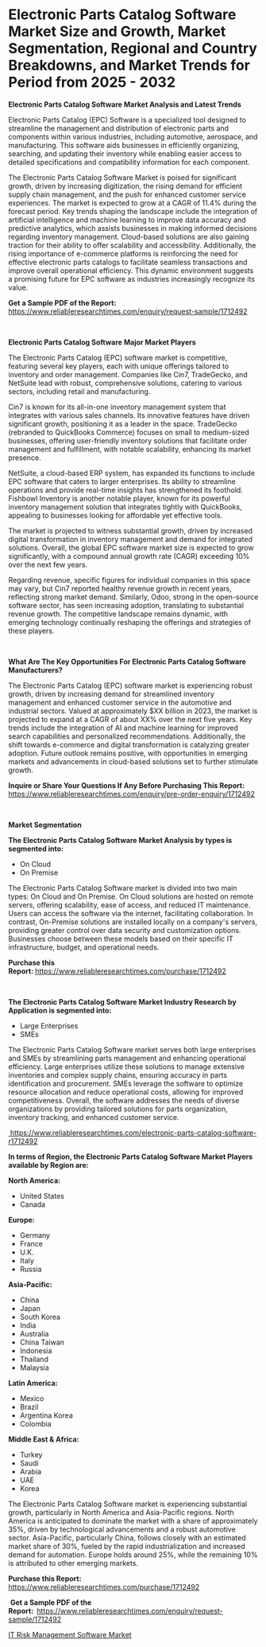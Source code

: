 <p><h1>Electronic Parts Catalog Software Market Size and Growth, Market Segmentation, Regional and Country Breakdowns, and Market Trends for Period from 2025 -  2032</h1></p><p><strong>Electronic Parts Catalog Software Market Analysis and Latest Trends</strong></p>
<p><p>Electronic Parts Catalog (EPC) Software is a specialized tool designed to streamline the management and distribution of electronic parts and components within various industries, including automotive, aerospace, and manufacturing. This software aids businesses in efficiently organizing, searching, and updating their inventory while enabling easier access to detailed specifications and compatibility information for each component.</p><p>The Electronic Parts Catalog Software Market is poised for significant growth, driven by increasing digitization, the rising demand for efficient supply chain management, and the push for enhanced customer service experiences. The market is expected to grow at a CAGR of 11.4% during the forecast period. Key trends shaping the landscape include the integration of artificial intelligence and machine learning to improve data accuracy and predictive analytics, which assists businesses in making informed decisions regarding inventory management. Cloud-based solutions are also gaining traction for their ability to offer scalability and accessibility. Additionally, the rising importance of e-commerce platforms is reinforcing the need for effective electronic parts catalogs to facilitate seamless transactions and improve overall operational efficiency. This dynamic environment suggests a promising future for EPC software as industries increasingly recognize its value.</p></p>
<p><strong>Get a Sample PDF of the Report:&nbsp;</strong> <a href="https://www.reliableresearchtimes.com/enquiry/request-sample/1712492?utm_campaign=2006&utm_medium=2&utm_source=Github&utm_content=ia&utm_term=11012025&utm_id=electronic-parts-catalog-software">https://www.reliableresearchtimes.com/enquiry/request-sample/1712492</a></p>
<p>&nbsp;</p>
<p><strong>Electronic Parts Catalog Software Major Market Players</strong></p>
<p><p>The Electronic Parts Catalog (EPC) software market is competitive, featuring several key players, each with unique offerings tailored to inventory and order management. Companies like Cin7, TradeGecko, and NetSuite lead with robust, comprehensive solutions, catering to various sectors, including retail and manufacturing.</p><p>Cin7 is known for its all-in-one inventory management system that integrates with various sales channels. Its innovative features have driven significant growth, positioning it as a leader in the space. TradeGecko (rebranded to QuickBooks Commerce) focuses on small to medium-sized businesses, offering user-friendly inventory solutions that facilitate order management and fulfillment, with notable scalability, enhancing its market presence.</p><p>NetSuite, a cloud-based ERP system, has expanded its functions to include EPC software that caters to larger enterprises. Its ability to streamline operations and provide real-time insights has strengthened its foothold. Fishbowl Inventory is another notable player, known for its powerful inventory management solution that integrates tightly with QuickBooks, appealing to businesses looking for affordable yet effective tools.</p><p>The market is projected to witness substantial growth, driven by increased digital transformation in inventory management and demand for integrated solutions. Overall, the global EPC software market size is expected to grow significantly, with a compound annual growth rate (CAGR) exceeding 10% over the next few years.</p><p>Regarding revenue, specific figures for individual companies in this space may vary, but Cin7 reported healthy revenue growth in recent years, reflecting strong market demand. Similarly, Odoo, strong in the open-source software sector, has seen increasing adoption, translating to substantial revenue growth. The competitive landscape remains dynamic, with emerging technology continually reshaping the offerings and strategies of these players.</p></p>
<p>&nbsp;</p>
<p><strong>What Are The Key Opportunities For Electronic Parts Catalog Software Manufacturers?</strong></p>
<p><p>The Electronic Parts Catalog (EPC) software market is experiencing robust growth, driven by increasing demand for streamlined inventory management and enhanced customer service in the automotive and industrial sectors. Valued at approximately $XX billion in 2023, the market is projected to expand at a CAGR of about XX% over the next five years. Key trends include the integration of AI and machine learning for improved search capabilities and personalized recommendations. Additionally, the shift towards e-commerce and digital transformation is catalyzing greater adoption. Future outlook remains positive, with opportunities in emerging markets and advancements in cloud-based solutions set to further stimulate growth.</p></p>
<p><strong>Inquire or Share Your Questions If Any Before Purchasing This Report:</strong> <a href="https://www.reliableresearchtimes.com/enquiry/pre-order-enquiry/1712492?utm_campaign=2006&utm_medium=2&utm_source=Github&utm_content=ia&utm_term=11012025&utm_id=electronic-parts-catalog-software">https://www.reliableresearchtimes.com/enquiry/pre-order-enquiry/1712492</a></p>
<p>&nbsp;</p>
<p><strong>Market Segmentation</strong></p>
<p><strong>The Electronic Parts Catalog Software Market Analysis by types is segmented into:</strong></p>
<p><ul><li>On Cloud</li><li>On Premise</li></ul></p>
<p><p>The Electronic Parts Catalog Software market is divided into two main types: On Cloud and On Premise. On Cloud solutions are hosted on remote servers, offering scalability, ease of access, and reduced IT maintenance. Users can access the software via the internet, facilitating collaboration. In contrast, On-Premise solutions are installed locally on a company's servers, providing greater control over data security and customization options. Businesses choose between these models based on their specific IT infrastructure, budget, and operational needs.</p></p>
<p><strong>Purchase this Report:&nbsp;</strong><a href="https://www.reliableresearchtimes.com/purchase/1712492?utm_campaign=2006&utm_medium=2&utm_source=Github&utm_content=ia&utm_term=11012025&utm_id=electronic-parts-catalog-software">https://www.reliableresearchtimes.com/purchase/1712492</a></p>
<p>&nbsp;</p>
<p><strong>The Electronic Parts Catalog Software Market Industry Research by Application is segmented into:</strong></p>
<p><ul><li>Large Enterprises</li><li>SMEs</li></ul></p>
<p><p>The Electronic Parts Catalog Software market serves both large enterprises and SMEs by streamlining parts management and enhancing operational efficiency. Large enterprises utilize these solutions to manage extensive inventories and complex supply chains, ensuring accuracy in parts identification and procurement. SMEs leverage the software to optimize resource allocation and reduce operational costs, allowing for improved competitiveness. Overall, the software addresses the needs of diverse organizations by providing tailored solutions for parts organization, inventory tracking, and enhanced customer service.</p></p>
<p><a href="https://www.reliableresearchtimes.com/electronic-parts-catalog-software-r1712492?utm_campaign=2006&utm_medium=2&utm_source=Github&utm_content=ia&utm_term=11012025&utm_id=electronic-parts-catalog-software">&nbsp;https://www.reliableresearchtimes.com/electronic-parts-catalog-software-r1712492</a></p>
<p><strong>In terms of Region, the Electronic Parts Catalog Software Market Players available by Region are:</strong></p>
<p>
    <p> <strong> North America: </strong>
        <ul>
            <li>United States</li>
            <li>Canada</li>
        </ul>
        </p> 
    <p> <strong> Europe: </strong>
        <ul>
            <li>Germany</li>
            <li>France</li>
            <li>U.K.</li>
            <li>Italy</li>
            <li>Russia</li>
        </ul>
        </p> 
    <p> <strong> Asia-Pacific: </strong>
        <ul>
            <li>China</li>
            <li>Japan</li>
            <li>South Korea</li>
            <li>India</li>
            <li>Australia</li>
            <li>China Taiwan</li>
            <li>Indonesia</li>
            <li>Thailand</li>
            <li>Malaysia</li>
        </ul>
        </p> 
    <p> <strong> Latin America: </strong>
        <ul>
            <li>Mexico</li>
            <li>Brazil</li>
            <li>Argentina Korea</li>
            <li>Colombia</li>
        </ul>
        </p> 
    <p> <strong> Middle East & Africa: </strong>
        <ul>
            <li>Turkey</li>
            <li>Saudi</li>
            <li>Arabia</li>
            <li>UAE</li>
            <li>Korea</li>
        </ul>
    </p>
    </p>
<p><p>The Electronic Parts Catalog Software market is experiencing substantial growth, particularly in North America and Asia-Pacific regions. North America is anticipated to dominate the market with a share of approximately 35%, driven by technological advancements and a robust automotive sector. Asia-Pacific, particularly China, follows closely with an estimated market share of 30%, fueled by the rapid industrialization and increased demand for automation. Europe holds around 25%, while the remaining 10% is attributed to other emerging markets.</p></p>
<p><strong>Purchase this Report: </strong><a href="https://www.reliableresearchtimes.com/purchase/1712492?utm_campaign=2006&utm_medium=2&utm_source=Github&utm_content=ia&utm_term=11012025&utm_id=electronic-parts-catalog-software">https://www.reliableresearchtimes.com/purchase/1712492</a></p>
<p>&nbsp;<strong>Get a Sample PDF of the Report:&nbsp;&nbsp;</strong><a href="https://www.reliableresearchtimes.com/enquiry/request-sample/1712492?utm_campaign=2006&utm_medium=2&utm_source=Github&utm_content=ia&utm_term=11012025&utm_id=electronic-parts-catalog-software">https://www.reliableresearchtimes.com/enquiry/request-sample/1712492</a></p>
<p><strong></strong></p>
<p><p><a href="https://github.com/bmorecock/Market-Research-Report-List-5/blob/main/it-risk-management-software-market.md?utm_campaign=2006&utm_medium=2&utm_source=Github&utm_content=ia&utm_term=11012025&utm_id=electronic-parts-catalog-software">IT Risk Management Software Market</a></p></p>